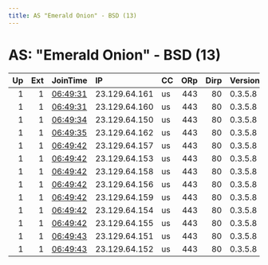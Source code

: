 ```yaml
---
title: AS "Emerald Onion" - BSD (13)
---
```


# AS: "Emerald Onion" - BSD (13)

|   Up |   Ext | JoinTime                                                                                            | IP            | CC   |   ORp |   Dirp | Version   | Contact               | Nickname           |   eFamMembers |
|-----:|------:|:----------------------------------------------------------------------------------------------------|:--------------|:-----|------:|-------:|:----------|:----------------------|:-------------------|--------------:|
|    1 |     1 | [06:49:31](https://metrics.torproject.org/rs.html#details/812D17F974F2CCD7AAE585A879783C2EF96687DE) | 23.129.64.161 | us   |   443 |     80 | 0.3.5.8   | tech@emeraldonion.org | shelob             |            15 |
|    1 |     1 | [06:49:31](https://metrics.torproject.org/rs.html#details/F237DAC181708BEEFF180632CD7AB42ECA0ACF91) | 23.129.64.160 | us   |   443 |     80 | 0.3.5.8   | tech@emeraldonion.org | HookersOnion       |            15 |
|    1 |     1 | [06:49:34](https://metrics.torproject.org/rs.html#details/6A642CAF73BDBEC64DD9A44B9B973C70B3E74707) | 23.129.64.150 | us   |   443 |     80 | 0.3.5.8   | tech@emeraldonion.org | YouAreLoved        |            15 |
|    1 |     1 | [06:49:35](https://metrics.torproject.org/rs.html#details/2B5ED281A399E1FC1C7C0964F349B12A175DDE07) | 23.129.64.162 | us   |   443 |     80 | 0.3.5.8   | tech@emeraldonion.org | nitrohorse         |            15 |
|    1 |     1 | [06:49:42](https://metrics.torproject.org/rs.html#details/183C8C6727E2137AF278B3850AD5D9C2304B98C9) | 23.129.64.157 | us   |   443 |     80 | 0.3.5.8   | tech@emeraldonion.org | cybertwink         |            15 |
|    1 |     1 | [06:49:42](https://metrics.torproject.org/rs.html#details/375AAFD4E280B95136969E191AF4D9A1FA7C4FD9) | 23.129.64.153 | us   |   443 |     80 | 0.3.5.8   | tech@emeraldonion.org | TimApple           |            15 |
|    1 |     1 | [06:49:42](https://metrics.torproject.org/rs.html#details/619E413D0C8AFF95B456622707016A7AB7B4DA5D) | 23.129.64.158 | us   |   443 |     80 | 0.3.5.8   | tech@emeraldonion.org | MuellerReport      |            15 |
|    1 |     1 | [06:49:42](https://metrics.torproject.org/rs.html#details/63799328222647BE7ED9171FC9FDDED0B77AAFB5) | 23.129.64.156 | us   |   443 |     80 | 0.3.5.8   | tech@emeraldonion.org | GetYourAssToMars   |            15 |
|    1 |     1 | [06:49:42](https://metrics.torproject.org/rs.html#details/6CE3DDFAA9E56F56890235CC9C2385B2DD93E146) | 23.129.64.159 | us   |   443 |     80 | 0.3.5.8   | tech@emeraldonion.org | nondeterministic   |            15 |
|    1 |     1 | [06:49:42](https://metrics.torproject.org/rs.html#details/7F0CF3D96C1C910020149EEA5A10294117DC67AA) | 23.129.64.154 | us   |   443 |     80 | 0.3.5.8   | tech@emeraldonion.org | DevOops            |            15 |
|    1 |     1 | [06:49:42](https://metrics.torproject.org/rs.html#details/A2F580F93FA3D0DA373769614BD9B0C8A6C4623E) | 23.129.64.155 | us   |   443 |     80 | 0.3.5.8   | tech@emeraldonion.org | FuckCancer         |            15 |
|    1 |     1 | [06:49:43](https://metrics.torproject.org/rs.html#details/706B1ED9AF5CCAC90AD488AE2691B358FA598CBB) | 23.129.64.151 | us   |   443 |     80 | 0.3.5.8   | tech@emeraldonion.org | SSA8MyBZYXduYm94   |            15 |
|    1 |     1 | [06:49:43](https://metrics.torproject.org/rs.html#details/F27F9D7FC6D46E0F91533C68B572347435797CB0) | 23.129.64.152 | us   |   443 |     80 | 0.3.5.8   | tech@emeraldonion.org | LiveLongAndProsper |            15 |
